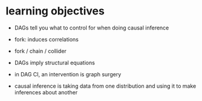 # learning objectives

- DAGs tell you what to control for when doing causal inference
- fork: induces correlations
- fork / chain / collider
- DAGs imply structural equations

- in DAG CI, an intervention is graph surgery
- causal inference is taking data from one distribution and using it to make inferences about another

